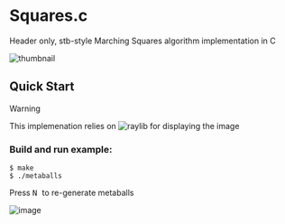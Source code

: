 # Squares.c
Header only, stb-style Marching Squares algorithm implementation in C 

![thumbnail](https://github.com/user-attachments/assets/5bc32651-ec5d-4b6f-bf33-f9e972d0013b)

## Quick Start
> [!WARNING] 
> This implemenation relies on ![raylib](https://github.com/raysan5/raylib) for displaying the image

### Build and run example:
```console
$ make
$ ./metaballs
```

Press <kbd> N </kbd> to re-generate metaballs

![image](https://github.com/user-attachments/assets/b57161d5-f95c-4e07-b79f-869ab1863932)

